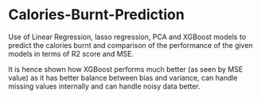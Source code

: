 # Calories-Burnt-Prediction
Use of Linear Regression, lasso regression, PCA and XGBoost models to predict the calories burnt and comparison of the performance of the given models in terms of R2 score and MSE.

It is hence shown how XGBoost performs much better (as seen by MSE value) as it has better balance between bias and variance, can handle missing values internally and can handle noisy data better.
